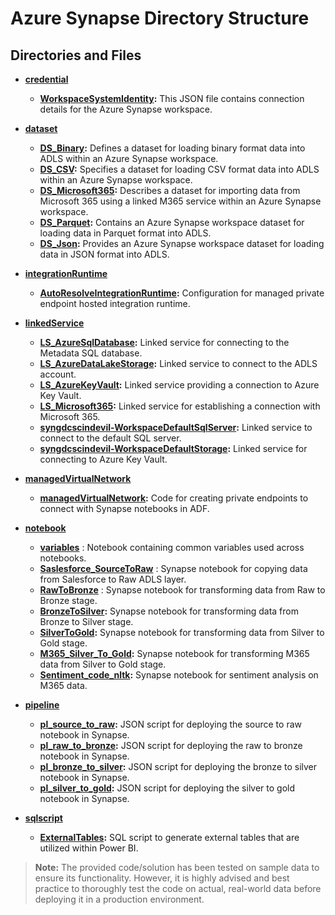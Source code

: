 # **Azure Synapse Directory Structure**

## **Directories and Files**

- **[credential](credential)**
    - **[WorkspaceSystemIdentity](credential/WorkspaceSystemIdentity.json):** This JSON file contains connection details for the Azure Synapse workspace.

- **[dataset](dataset)**
    - **[DS_Binary](dataset/DS_Binary.json):** Defines a dataset for loading binary format data into ADLS within an Azure Synapse workspace.
    - **[DS_CSV](dataset/DS_CSV.json):** Specifies a dataset for loading CSV format data into ADLS within an Azure Synapse workspace.
    - **[DS_Microsoft365](dataset/DS_Microsoft365.json):** Describes a dataset for importing data from Microsoft 365 using a linked M365 service within an Azure Synapse workspace.
    - **[DS_Parquet](dataset/DS_Parquet.json):** Contains an Azure Synapse workspace dataset for loading data in Parquet format into ADLS.
    - **[DS_Json](dataset/DS_Json.json):** Provides an Azure Synapse workspace dataset for loading data in JSON format into ADLS.

- **[integrationRuntime](integrationRuntime)**
    - **[AutoResolveIntegrationRuntime](integrationRuntime/AutoResolveIntegrationRuntime.json):** Configuration for managed private endpoint hosted integration runtime.

- **[linkedService](linkedService)**
    - **[LS_AzureSqlDatabase](linkedService/LS_AzureSqlDatabase.json):** Linked service for connecting to the Metadata SQL database.
    - **[LS_AzureDataLakeStorage](linkedService/LS_AzureDataLakeStorage.json):** Linked service to connect to the ADLS account.
    - **[LS_AzureKeyVault](linkedService/LS_AzureKeyVault.json):** Linked service providing a connection to Azure Key Vault.
    - **[LS_Microsoft365](linkedService/LS_Microsoft365.json):** Linked service for establishing a connection with Microsoft 365.
    - **[syngdcscindevil-WorkspaceDefaultSqlServer](linkedService/syngdcscindevil-WorkspaceDefaultSqlServer.json):** Linked service to connect to the default SQL server.
    - **[syngdcscindevil-WorkspaceDefaultStorage](linkedService/syngdcscindevil-WorkspaceDefaultStorage.json):** Linked service for connecting to Azure Key Vault.

- **[managedVirtualNetwork](managedVirtualNetwork)**
    - **[managedVirtualNetwork](managedVirtualNetwork/default/managedPrivateEndpoint/synapse-ws-sql--cdp-foundation-synapse):** Code for creating private endpoints to connect with Synapse notebooks in ADF.

- **[notebook](notebook)**
    - **[variables](notebook/variables.json)** : Notebook containing common variables used across notebooks.
    - **[Saslesforce_SourceToRaw](notebook/Saslesforce_SourceToRaw.json)** : Synapse notebook for copying data from Salesforce to Raw ADLS layer.
    - **[RawToBronze](notebook/RawToBronze.json)** : Synapse notebook for transforming data from Raw to Bronze stage.
    - **[BronzeToSilver](notebook/BronzeToSilver.json):** Synapse notebook for transforming data from Bronze to Silver stage.
    - **[SilverToGold](notebook/SilverToGold.json):** Synapse notebook for transforming data from Silver to Gold stage.
    - **[M365_Silver_To_Gold](notebook/M365_Silver_To_Gold.json):** Synapse notebook for transforming M365 data from Silver to Gold stage.
    - **[Sentiment_code_nltk](notebook/Sentiment_code_nltk.json):** Synapse notebook for sentiment analysis on M365 data.

- **[pipeline](pipeline)**
    - **[pl_source_to_raw](pipeline/pl_source_to_raw.json):** JSON script for deploying the source to raw notebook in Synapse.
    - **[pl_raw_to_bronze](pipeline/pl_raw_to_bronze.json):** JSON script for deploying the raw to bronze notebook in Synapse.
    - **[pl_bronze_to_silver](pipeline/pl_bronze_to_silver.json):** JSON script for deploying the bronze to silver notebook in Synapse.
    - **[pl_silver_to_gold](pipeline/pl_silver_to_gold.json):** JSON script for deploying the silver to gold notebook in Synapse.

- **[sqlscript](sqlscript)**
    - **[ExternalTables](sqlscript/ExternalTables.json):** SQL script to generate external tables that are utilized within Power BI.


> **Note:** The provided code/solution has been tested on sample data to ensure its functionality. However, it is highly advised and best practice to thoroughly test the code on actual, real-world data before deploying it in a production environment.

